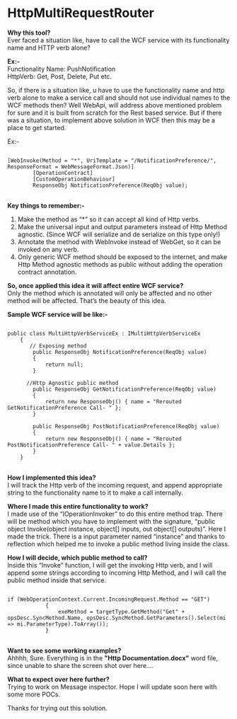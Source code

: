 # HttpMultiRequestRouter

<b>Why this tool?</b> </br>
Ever faced a situation like, have to call the WCF service with its functionality name and HTTP verb alone?  

<b>Ex:-</b></br>
Functionality Name: PushNotification</br>
HttpVerb: Get, Post, Delete, Put etc.</br>

So, if there is a situation like, u have to use the functionality name and http verb alone to make a service call and should not use individual names to the WCF methods then?
Well WebApi, will address above mentioned problem for sure and it is built from scratch for the Rest based service.
But if there was a situation, to implement above solution in WCF then this may be a place to get started.

Ex:-
<pre>
<code>
[WebInvoke(Method = "*", UriTemplate = "/NotificationPreference/", ResponseFormat = WebMessageFormat.Json)]
        [OperationContract]
        [CustomOperationBehaviour]
        ResponseObj NotificationPreference(ReqObj value);
</code>
</pre>

<b>Key things to remember:-</b> </br>
1.	Make the method as “*” so it can accept all kind of Http verbs.
2.	Make the universal input and output parameters instead of Http Method agnostic.
(Since WCF will serialize and de serialize on this type only!)
3.	Annotate the method with WebInvoke instead of WebGet, so it can be invoked on any verb.
4.	Only generic WCF method should be exposed to the internet, and make Http Method agnostic methods as public without adding the operation contract annotation.

<b>So, once applied this idea it will affect entire WCF service?</b></br>
	Only the method which is annotated will only be affected and no other method will be affected. That’s the beauty of this idea.

<b>Sample WCF service will be like:-</b></br>
<pre>
<code>
public class MultiHttpVerbServiceEx : IMultiHttpVerbServiceEx
    {
       // Exposing method
        public ResponseObj NotificationPreference(ReqObj value)        
        {
            return null; 
        }

      //Http Agnostic public method
        public ResponseObj GetNotificationPreference(ReqObj value) 
        {
            return new ResponseObj() { name = "Rerouted GetNotificationPreference Call- " };
        }

        public ResponseObj PostNotificationPreference(ReqObj value)
        {
            return new ResponseObj() { name = "Rerouted PostNotificationPreference Call- " + value.Details };
        }
    }
</code>
</pre>

<b>How I implemented this idea?</b></br>
	I will track the Http verb of the incoming request, and append appropriate string to the functionality name to it to make a call internally.

<b>Where I made this entire functionality to work?</b></br>
	I made use of the “IOperationInvoker” to do this entire method trap.  There will be method which you have to implement with the signature, “public object Invoke(object instance, object[] inputs, out object[] outputs)”. Here I made the trick. There is a input parameter named “instance” and thanks to reflection which helped me to invoke a public method living inside the class. 

<b>How I will decide, which public method to call?</b></br>
  Inside this “Invoke” function, I will get the invoking Http verb, and I will append some strings according to incoming Http Method, and I will call the public method inside that service.

<pre>
<code>
if (WebOperationContext.Current.IncomingRequest.Method == "GET")
            {
                exeMethod = targetType.GetMethod("Get" + opsDesc.SyncMethod.Name, opsDesc.SyncMethod.GetParameters().Select(mi => mi.ParameterType).ToArray());
            }
</code>
</pre>

<b>Want to see some working examples?</b></br>
Ahhhh, Sure. Everything is in the <b>"Http Documentation.docx"</b> word file, since unable to share the screen shot over here....
 
 <b>What to expect over here further?</b></br>
 Trying to work on Message inspector. Hope I will update soon here with some more POCs.
 

 Thanks for trying out this solution.
 
